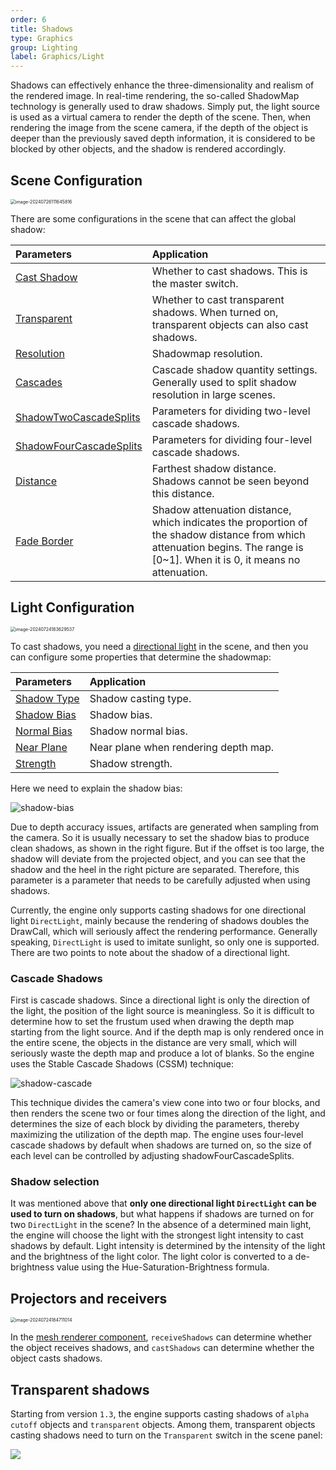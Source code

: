 ```yaml
---
order: 6
title: Shadows
type: Graphics
group: Lighting
label: Graphics/Light
---
```


Shadows can effectively enhance the three-dimensionality and realism of the rendered image. In real-time rendering, the so-called ShadowMap technology is generally used to draw shadows. Simply put, the light source is used as a virtual camera to render the depth of the scene. Then, when rendering the image from the scene camera, if the depth of the object is deeper than the previously saved depth information, it is considered to be blocked by other objects, and the shadow is rendered accordingly.

## Scene Configuration

<img src="https://gw.alipayobjects.com/zos/OasisHub/51e08840-95c0-4c68-82f0-0d2e29fbe966/image-20240726111645816.png" alt="image-20240726111645816" style="zoom:50%;" />

There are some configurations in the scene that can affect the global shadow:

| Parameters | Application |
| :-- | :-- |
| [Cast Shadow](/apis/core/#Scene-castShadows) | Whether to cast shadows. This is the master switch. |
| [Transparent](/apis/core/#Scene-enableTransparentShadow) | Whether to cast transparent shadows. When turned on, transparent objects can also cast shadows. |
| [Resolution](/apis/core/#Scene-shadowResolution) | Shadowmap resolution. |
| [Cascades](/apis/core/#Scene-shadowCascades) | Cascade shadow quantity settings. Generally used to split shadow resolution in large scenes. |
| [ShadowTwoCascadeSplits](/apis/core/#Scene-shadowTwoCascadeSplits) | Parameters for dividing two-level cascade shadows. |
| [ShadowFourCascadeSplits](/apis/core/#Scene-shadowFourCascadeSplits) | Parameters for dividing four-level cascade shadows. |
| [Distance](/apis/core/#Scene-shadowDistance) | Farthest shadow distance. Shadows cannot be seen beyond this distance. |
| [Fade Border](/apis/core/#Scene-shadowFadeBorder) | Shadow attenuation distance, which indicates the proportion of the shadow distance from which attenuation begins. The range is [0~1]. When it is 0, it means no attenuation. |

## Light Configuration

<img src="https://gw.alipayobjects.com/zos/OasisHub/1b572189-db78-4f56-9d42-d8b5ea1fe857/image-20240724183629537.png" alt="image-20240724183629537" style="zoom:50%;" />

To cast shadows, you need a [directional light](/en/docs/graphics/light/directional) in the scene, and then you can configure some properties that determine the shadowmap:

| Parameters                                        | Application                          |
| :------------------------------------------------ | :----------------------------------- |
| [Shadow Type](/apis/core/#Light-shadowType)       | Shadow casting type.                 |
| [Shadow Bias](/apis/core/#Light-shadowBias)       | Shadow bias.                         |
| [Normal Bias](/apis/core/#Light-shadowNormalBias) | Shadow normal bias.                  |
| [Near Plane](/apis/core/#Light-shadowNearPlane)   | Near plane when rendering depth map. |
| [Strength](/apis/core/#Light-shadowStrength)      | Shadow strength.                     |

Here we need to explain the shadow bias:

![shadow-bias](https://gw.alipayobjects.com/mdn/rms_7c464e/afts/img/A*8q5MTbrlC7QAAAAAAAAAAAAAARQnAQ)

Due to depth accuracy issues, artifacts are generated when sampling from the camera. So it is usually necessary to set the shadow bias to produce clean shadows, as shown in the right figure. But if the offset is too large, the shadow will deviate from the projected object, and you can see that the shadow and the heel in the right picture are separated. Therefore, this parameter is a parameter that needs to be carefully adjusted when using shadows.

Currently, the engine only supports casting shadows for one directional light `DirectLight`, mainly because the rendering of shadows doubles the DrawCall, which will seriously affect the rendering performance. Generally speaking, `DirectLight` is used to imitate sunlight, so only one is supported. There are two points to note about the shadow of a directional light.

### Cascade Shadows

First is cascade shadows. Since a directional light is only the direction of the light, the position of the light source is meaningless. So it is difficult to determine how to set the frustum used when drawing the depth map starting from the light source. And if the depth map is only rendered once in the entire scene, the objects in the distance are very small, which will seriously waste the depth map and produce a lot of blanks. So the engine uses the Stable Cascade Shadows (CSSM) technique:

![shadow-cascade](https://gw.alipayobjects.com/mdn/rms_7c464e/afts/img/A*R_ESQpQuP3wAAAAAAAAAAAAAARQnAQ)

This technique divides the camera's view cone into two or four blocks, and then renders the scene two or four times along the direction of the light, and determines the size of each block by dividing the parameters, thereby maximizing the utilization of the depth map. The engine uses four-level cascade shadows by default when shadows are turned on, so the size of each level can be controlled by adjusting shadowFourCascadeSplits.

### Shadow selection

It was mentioned above that **only one directional light `DirectLight` can be used to turn on shadows**, but what happens if shadows are turned on for two `DirectLight` in the scene? In the absence of a determined main light, the engine will choose the light with the strongest light intensity to cast shadows by default. Light intensity is determined by the intensity of the light and the brightness of the light color. The light color is converted to a de-brightness value using the Hue-Saturation-Brightness formula.

## Projectors and receivers

<img src="https://gw.alipayobjects.com/zos/OasisHub/f3125f0f-09e6-4404-a84c-7013df5c0db3/image-20240724184711014.png" alt="image-20240724184711014" style="zoom:50%;" />

In the [mesh renderer component](/en/docs/graphics/renderer/meshRenderer), `receiveShadows` can determine whether the object receives shadows, and `castShadows` can determine whether the object casts shadows.

## Transparent shadows

Starting from version `1.3`, the engine supports casting shadows of `alpha cutoff` objects and `transparent` objects. Among them, transparent objects casting shadows need to turn on the `Transparent` switch in the scene panel:

![](https://gw.alipayobjects.com/zos/OasisHub/cf763750-8d2b-45f6-91d0-15502a199010/2024-07-24%25252019.03.15.gif)
